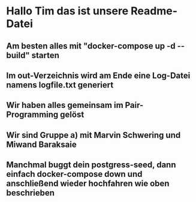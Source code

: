 # Hallo Tim das ist unsere Readme-Datei
## Am besten alles mit "docker-compose up -d --build" starten
## Im out-Verzeichnis wird am Ende eine Log-Datei namens logfile.txt generiert
## Wir haben alles gemeinsam im Pair-Programming gelöst
## Wir sind Gruppe a) mit Marvin Schwering und Miwand Baraksaie
## Manchmal buggt dein postgress-seed, dann einfach docker-compose down und anschließend wieder hochfahren wie oben beschrieben